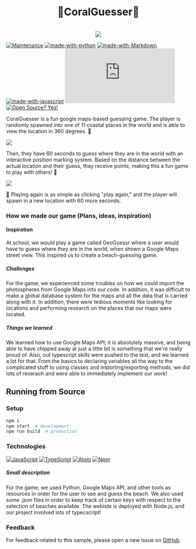 
<div align="center">

  <h1>🚀CoralGuesser🚀</h1>
  <br>

  <a href="https://www.youtube.com/watch?v=MdxO0hQsGZY&feature=youtu.be">
<img src="https://media.discordapp.net/attachments/969407601521590364/978050223131742288/unknown.png?width=1184&height=650"></a>

</div>



[![Maintenance](https://img.shields.io/badge/Maintained%3F-yes-green.svg)](https://GitHub.com/Naereen/StrapDown.js/graphs/commit-activity)
[![made-with-python](https://img.shields.io/badge/Made%20with-Python-1f425f.svg)](https://www.python.org/)
[![made-with-Markdown](https://img.shields.io/badge/Made%20with-Markdown-1f425f.svg)](http://commonmark.org)
[![made-with-javascript](https://img.shields.io/badge/Made%20with-JavaScript-1f425f.svg)](https://www.javascript.com)
[![GitHub commits](https://badgen.net/github/commits/Naereen/Strapdown.js)](https://GitHub.com/Naereen/StrapDown.js/commit/)
[![Open Source? Yes!](https://badgen.net/badge/Open%20Source%20%3F/Yes%21/blue?icon=github)](https://github.com/Naereen/badges/)

CoralGuesser is a fun google maps-based guessing game. The player is randomly spawned into one of 11 coastal places in the world and is able to view the location in 360 degrees. 🚀

![](https://media.discordapp.net/attachments/969407601521590364/978045581425524796/unknown.png?width=1020&height=650)

Then, they have 60 seconds to guess where they are in the world with an interactive position marking system. Based on the distance between the actual location and their guess, they receive points, making this a fun game to play with others! 🚀

![](https://media.discordapp.net/attachments/969407601521590364/978045606931087410/unknown.png?width=1020&height=650)

🚀 Playing again is as simple as clicking "play again," and the player will spawn in a new location with 60 more seconds. 

### How we made our game (Plans, ideas, inspiration)

#### Inspiration

At school, we would play a game called GeoGuessr where a user would have to guess where they are in the world, when shown a Google Maps street view. This inspired us to create a beach-guessing game.

##### Challenges

For the game, we experienced some troubles on how we could import the photospheres from Google Maps into our code. In addition, it was difficult to make a global database system for the maps and all the data that is carried along with it. In addition, there were tedious moments like looking for locations and performing research on the places that our maps were located.

##### Things we learned

We learned how to use Google Maps API; it is absolutely massive, and being able to have chipped away at just a little bit is something that we're really proud of. Also, out typescript skills were pushed to the test, and we learned a lot for that. From the basics to declaring variables all the way to the complicated stuff to using classes and importing/exporting methods, we did lots of reserach and were able to immediately implement our work!


## Running from Source

### Setup

```sh
npm i
npm start  # development
npm run build  # production
```

### Technologies
[![JavaScript](https://img.shields.io/badge/--F7DF1E?logo=javascript&logoColor=000)](https://www.javascript.com/)
[![TypeScript](https://img.shields.io/badge/--3178C6?logo=typescript&logoColor=ffffff)](https://www.typescriptlang.org/)
[![Atom](https://badgen.net/badge/icon/atom?icon=atom&label)](https://atom.io)
[![Npm](https://badgen.net/badge/icon/npm?icon=npm&label)](https://https://npmjs.com/)

##### Small description 
For the game, we used Python, Google Maps API, and other tools as resources in order for the user to see and guess the beach. We also used some .json files in order to keep track of certain keys with respect to the selection of beaches available. The webiste is deployed with Node.js, and our project involved lots of typecscript!

### Feedback

For feedback related to this sample, please open a new issue on
[GitHub](https://github.com/seanboe/triton-shrimp/issues).


